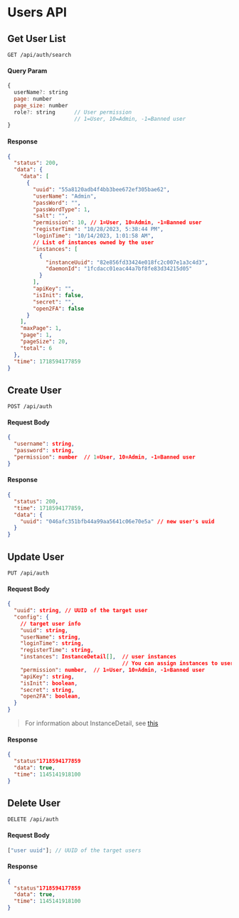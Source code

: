 # Users API

## Get User List

```http
GET /api/auth/search
```

#### Query Param

```js
{
  userName?: string
  page: number
  page_size: number
  role?: string      // User permission
                     // 1=User, 10=Admin, -1=Banned user
}
```

#### Response

```json
{
  "status": 200,
  "data": {
    "data": [
      {
        "uuid": "55a8120adb4f4bb3bee672ef305bae62",
        "userName": "Admin",
        "passWord": "",
        "passWordType": 1,
        "salt": "",
        "permission": 10, // 1=User, 10=Admin, -1=Banned user
        "registerTime": "10/28/2023, 5:38:44 PM",
        "loginTime": "10/14/2023, 1:01:58 AM",
        // List of instances owned by the user
        "instances": [
          {
            "instanceUuid": "82e856fd33424e018fc2c007e1a3c4d3",
            "daemonId": "1fcdacc01eac44a7bf8fe83d34215d05"
          }
        ],
        "apiKey": "",
        "isInit": false,
        "secret": "",
        "open2FA": false
      }
    ],
    "maxPage": 1,
    "page": 1,
    "pageSize": 20,
    "total": 6
  },
  "time": 1718594177859
}
```

## Create User

```http
POST /api/auth
```

#### Request Body

```json
{
  "username": string,
  "password": string,
  "permission": number  // 1=User, 10=Admin, -1=Banned user
}
```

#### Response

```json
{
  "status": 200,
  "time": 1718594177859,
  "data": {
    "uuid": "046afc351bfb44a99aa5641c06e70e5a" // new user's uuid
  }
}
```

## Update User

```http
PUT /api/auth
```

#### Request Body

```json
{
  "uuid": string, // UUID of the target user
  "config": {
    // target user info
    "uuid": string,
    "userName": string,
    "loginTime": string,
    "registerTime": string,
    "instances": InstanceDetail[],  // user instances
                                    // You can assign instances to users here
    "permission": number,  // 1=User, 10=Admin, -1=Banned user
    "apiKey": string,
    "isInit": boolean,
    "secret": string,
    "open2FA": boolean,
  }
}
```

> For information about InstanceDetail, see [this](./api_instance.md#type-of-instancedetail)

#### Response

```json
{
  "status"1718594177859
  "data": true,
  "time": 1145141918100
}
```

## Delete User

```http
DELETE /api/auth
```

#### Request Body

```js
["user uuid"]; // UUID of the target users
```

#### Response

```json
{
  "status"1718594177859
  "data": true,
  "time": 1145141918100
}
```
